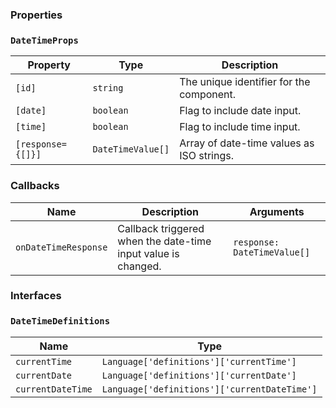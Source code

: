 ### Properties

### `DateTimeProps`

| Property          | Type              | Description                               |
| ----------------- | ----------------- | ----------------------------------------- |
| `[id]`            | `string`          | The unique identifier for the component.  |
| `[date]`          | `boolean`         | Flag to include date input.               |
| `[time]`          | `boolean`         | Flag to include time input.               |
| `[response={[]}]` | `DateTimeValue[]` | Array of date-time values as ISO strings. |

### Callbacks

| Name                 | Description                                                   | Arguments                   |
| -------------------- | ------------------------------------------------------------- | --------------------------- |
| `onDateTimeResponse` | Callback triggered when the date-time input value is changed. | `response: DateTimeValue[]` |

### Interfaces

### `DateTimeDefinitions`

| Name              | Type                                         |
| ----------------- | -------------------------------------------- |
| `currentTime`     | `Language['definitions']['currentTime']`     |
| `currentDate`     | `Language['definitions']['currentDate']`     |
| `currentDateTime` | `Language['definitions']['currentDateTime']` |
